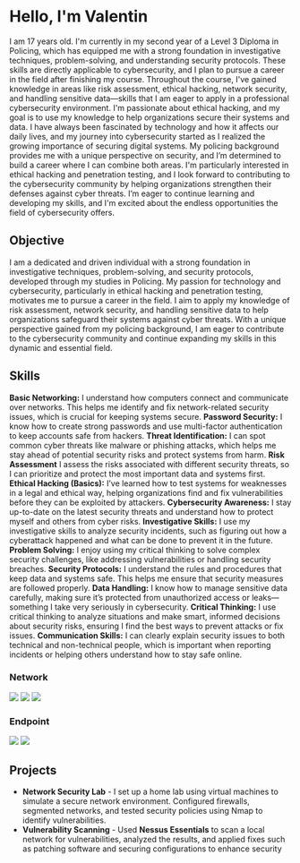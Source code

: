 # Hello, I'm Valentin

I am 17 years old. I'm currently in my second year of a Level 3 Diploma in Policing, which has equipped me with a strong foundation in investigative techniques, problem-solving, and understanding security protocols.
These skills are directly applicable to cybersecurity, and I plan to pursue a career in the field after finishing my course. 
Throughout the course, I've gained knowledge in areas like risk assessment, ethical hacking, network security, and handling sensitive data—skills that I am eager to apply in a professional cybersecurity environment.
I'm passionate about ethical hacking, and my goal is to use my knowledge to help organizations secure their systems and data. 
I have always been fascinated by technology and how it affects our daily lives, and my journey into cybersecurity started as I realized the growing importance of securing digital systems.
My policing background provides me with a unique perspective on security, and I’m determined to build a career where I can combine both areas. 
I'm particularly interested in ethical hacking and penetration testing, and I look forward to contributing to the cybersecurity community by helping organizations strengthen their defenses against cyber threats. 
I’m eager to continue learning and developing my skills, and I'm excited about the endless opportunities the field of cybersecurity offers.

## Objective

I am a dedicated and driven individual with a strong foundation in investigative techniques, problem-solving, and security protocols, developed through my studies in Policing. My passion for technology and cybersecurity, particularly in ethical hacking and penetration testing, motivates me to pursue a career in the field. I aim to apply my knowledge of risk assessment, network security, and handling sensitive data to help organizations safeguard their systems against cyber threats. With a unique perspective gained from my policing background, I am eager to contribute to the cybersecurity community and continue expanding my skills in this dynamic and essential field.

## Skills

**Basic Networking:** I understand how computers connect and communicate over networks. This helps me identify and fix network-related security issues, which is crucial for keeping systems secure.
**Password Security:** I know how to create strong passwords and use multi-factor authentication to keep accounts safe from hackers.
**Threat Identification:** I can spot common cyber threats like malware or phishing attacks, which helps me stay ahead of potential security risks and protect systems from harm.
**Risk Assessment** I assess the risks associated with different security threats, so I can prioritize and protect the most important data and systems first.
**Ethical Hacking (Basics):** I’ve learned how to test systems for weaknesses in a legal and ethical way, helping organizations find and fix vulnerabilities before they can be exploited by attackers.
**Cybersecurity Awareness:** I stay up-to-date on the latest security threats and understand how to protect myself and others from cyber risks.
**Investigative Skills:** I use my investigative skills to analyze security incidents, such as figuring out how a cyberattack happened and what can be done to prevent it in the future.
**Problem Solving:** I enjoy using my critical thinking to solve complex security challenges, like addressing vulnerabilities or handling security breaches.
**Security Protocols:** I understand the rules and procedures that keep data and systems safe. This helps me ensure that security measures are followed properly.
**Data Handling:** I know how to manage sensitive data carefully, making sure it’s protected from unauthorized access or leaks—something I take very seriously in cybersecurity.
**Critical Thinking:** I use critical thinking to analyze situations and make smart, informed decisions about security risks, ensuring I find the best ways to prevent attacks or fix issues.
**Communication Skills:** I can clearly explain security issues to both technical and non-technical people, which is important when reporting incidents or helping others understand how to stay safe online.


### Network
<div>
    <img src="https://img.shields.io/badge/-Wireshark-1679A7?&style=for-the-badge&logo=Wireshark&logoColor=white" />
    <img src="https://img.shields.io/badge/-Suricata-EF3B2D?&style=for-the-badge&logo=Suricata&logoColor=white" />
    <img src="https://img.shields.io/badge/-Zeek-777BB4?&style=for-the-badge&logo=Zeek&logoColor=white" />
</div>

### Endpoint
<div>
    <img src="https://img.shields.io/badge/-Microsoft_Defender_for_Endpoint-00A4EF?&style=for-the-badge&logo=Microsoft&logoColor=white" />
    <img src="https://img.shields.io/badge/-Velociraptor-4B275F?&style=for-the-badge&logo=Velociraptor&logoColor=white" />
</div>


## Projects
- **Network Security Lab** - I set up a home lab using virtual machines to simulate a secure network environment. Configured firewalls, segmented networks, and tested security policies using Nmap to identify vulnerabilities.
- **Vulnerability Scanning** - Used **Nessus Essentials** to scan a local network for vulnerabilities, analyzed the results, and applied fixes such as patching software and securing configurations to enhance security
